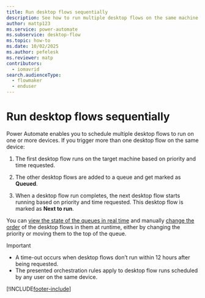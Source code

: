 ```yaml
---
title: Run desktop flows sequentially
description: See how to run multiple desktop flows on the same machine sequentially.
author: mattp123
ms.service: power-automate
ms.subservice: desktop-flow
ms.topic: how-to
ms.date: 10/02/2025
ms.author: pefelesk
ms.reviewer: matp
contributors:
  - iomavrid
search.audienceType: 
  - flowmaker
  - enduser
---
```


# Run desktop flows sequentially

Power Automate enables you to schedule multiple desktop flows to run on one or more devices. If you trigger more than one desktop flow on the same device:

1. The first desktop flow runs on the target machine based on priority and time requested.

1. The other desktop flows are added to a queue and get marked as **Queued**.

1. When a desktop flow run completes, the next desktop flow starts running based on priority and time requested. This desktop flow is marked as **Next to run**.

You can [view the state of the queues in real time](monitor-desktop-flow-queues.md#view-run-queue-for-a-machine-or-machine-group) and manually [change the order](monitor-desktop-flow-queues.md#actions-on-a-run) of the desktop flows in them at runtime, either by changing the priority or moving them to the top of the queue.

> [!IMPORTANT]
>
> - A time-out occurs when desktop flows don’t run within 12 hours after being requested.
> - The presented orchestration rules apply to desktop flow runs scheduled by any user on the same device.

[!INCLUDE[footer-include](../includes/footer-banner.md)]

